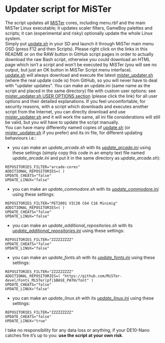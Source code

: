# Updater script for MiSTer
The script updates all [MiSTer](https://github.com/MiSTer-devel/Main_MiSTer/wiki) cores, including menu.rbf and the main MiSTer Linux executable; it updates scaler filters, GameBoy palettes and scripts; it can (experimental and risky) optionally update the whole Linux system.<br>
Simply put [update.sh](https://github.com/MiSTer-devel/Updater_script_MiSTer/blob/master/update.sh?raw=true) in your SD and launch it through MiSTer main menu OSD (press F12 and then Scripts). Please right click on the links in this README or on the RAW button in GitHub script pages in order to actually download the raw Bash script, otherwise you could download an HTML page which isn’t a script and won’t be executed by MiSTer (you will see no output, but just an OK button in MiSTer Script menu interface).<br>
[update.sh](https://github.com/MiSTer-devel/Updater_script_MiSTer/blob/master/update.sh?raw=true) will always download and execute the latest [mister_updater.sh](https://github.com/MiSTer-devel/Updater_script_MiSTer/blob/master/mister_updater.sh?raw=true) (where the real update code is) from GitHub, so you will never have to deal with "updater updates". You can make an update.ini (same name as the script and placed in the same directory) file with custom user options: see [mister_updater.sh USER OPTIONS section](https://github.com/MiSTer-devel/Updater_script_MiSTer/blob/7e79d698d23002cb01cd8e64e7a007fcf40a9dda/mister_updater.sh#L63-L146) (please click the link) for all user options and their detailed explanations. If you feel uncomfortable, for security reasons, with a script which downloads and executes another script from the Internet, you can directly download and use [mister_updater.sh](https://github.com/MiSTer-devel/Updater_script_MiSTer/blob/master/mister_updater.sh?raw=true) and it will work the same, all ini file considerations will still be valid, but you will have to update the script manually.<br>
You can have many differently named copies of [update.sh](https://github.com/MiSTer-devel/Updater_script_MiSTer/blob/master/update.sh?raw=true) (or [mister_updater.sh](https://github.com/MiSTer-devel/Updater_script_MiSTer/blob/master/mister_updater.sh?raw=true) if you prefer) and its ini file, for different updating behaviours i.e.:<br>
- you can make an *update_arcade.sh* with its *[update_arcade.ini](https://github.com/MiSTer-devel/Updater_script_MiSTer/blob/master/examples/update_arcade.ini?raw=true)* using these settings (simply copy this code in an empty text file named *update_arcade.ini* and put it in the same directory as *update_arcade.sh*):
```
REPOSITORIES_FILTER="arcade-cores"
ADDITIONAL_REPOSITORIES=( )
UPDATE_CHEATS="false"
UPDATE_LINUX="false"
```
- you can make an *update_commodore.sh* with its *[update_commodore.ini](https://github.com/MiSTer-devel/Updater_script_MiSTer/blob/master/examples/update_commodore.ini?raw=true)* using these settings:
```
REPOSITORIES_FILTER="PET2001 VIC20 C64 C16 Minimig"
ADDITIONAL_REPOSITORIES=( )
UPDATE_CHEATS="false"
UPDATE_LINUX="false"
```
- you can make an *update_additional_repositories.sh* with its *[update_additional_repositories.ini](https://github.com/MiSTer-devel/Updater_script_MiSTer/blob/master/examples/update_additional_repositories.ini?raw=true)* using these settings:
```
REPOSITORIES_FILTER="ZZZZZZZZZ"
UPDATE_CHEATS="false"
UPDATE_LINUX="false"
```
- you can make an *update_fonts.sh* with its *[update_fonts.ini](https://github.com/MiSTer-devel/Updater_script_MiSTer/blob/master/examples/update_fonts.ini?raw=true)* using these settings:
```
REPOSITORIES_FILTER="ZZZZZZZZZ"
ADDITIONAL_REPOSITORIES=( "https://github.com/MiSTer-devel/Fonts_MiSTer|pf|$BASE_PATH/font" )
UPDATE_CHEATS="false"
UPDATE_LINUX="false"
```
- you can make an *update_linux.sh* with its *[update_linux.ini](https://github.com/MiSTer-devel/Updater_script_MiSTer/blob/master/examples/update_linux.ini?raw=true)* using these settings:
```
REPOSITORIES_FILTER="ZZZZZZZZZ"
UPDATE_CHEATS="false"
UPDATE_LINUX="true"
```
I take no responsibility for any data loss or anything, if your DE10-Nano catches fire it’s up to you: **use the script at your own risk**.
